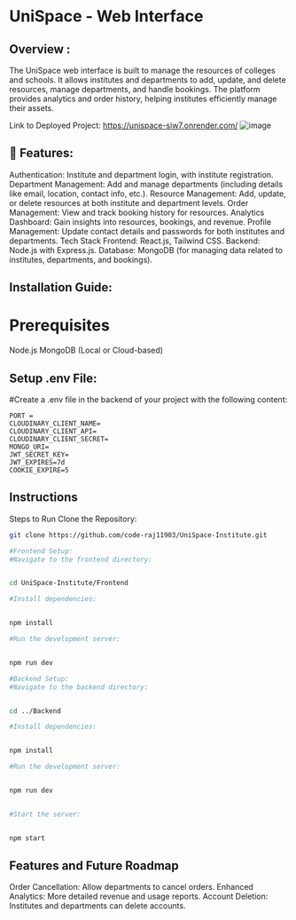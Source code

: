 # UniSpace - Web Interface

## Overview :
The UniSpace web interface is built to manage the resources of colleges and schools. It allows institutes and departments to add, update, and delete resources, manage departments, and handle bookings. The platform provides analytics and order history, helping institutes efficiently manage their assets.

Link to Deployed Project: https://unispace-siw7.onrender.com/
![image](https://github.com/user-attachments/assets/8bb82fe6-8a3e-41ad-bb72-f35c7cea4da1)


## 🌟 Features:

Authentication: Institute and department login, with institute registration.
Department Management: Add and manage departments (including details like email, location, contact info, etc.).
Resource Management: Add, update, or delete resources at both institute and department levels.
Order Management: View and track booking history for resources.
Analytics Dashboard: Gain insights into resources, bookings, and revenue.
Profile Management: Update contact details and passwords for both institutes and departments.
Tech Stack
Frontend: React.js, Tailwind CSS.
Backend: Node.js with Express.js.
Database: MongoDB (for managing data related to institutes, departments, and bookings).


## Installation Guide:
# Prerequisites
Node.js
MongoDB (Local or Cloud-based)

## Setup .env File:
#Create a .env file in the backend of your project with the following content:
```plaintext
PORT = 
CLOUDINARY_CLIENT_NAME= 
CLOUDINARY_CLIENT_API=
CLOUDINARY_CLIENT_SECRET=
MONGO_URI=
JWT_SECRET_KEY=
JWT_EXPIRES=7d
COOKIE_EXPIRE=5
```

## Instructions

Steps to Run
Clone the Repository:
```sh
git clone https://github.com/code-raj11903/UniSpace-Institute.git

#Frontend Setup:
#Navigate to the frontend directory:


cd UniSpace-Institute/Frontend

#Install dependencies:


npm install

#Run the development server:


npm run dev

#Backend Setup:
#Navigate to the backend directory:


cd ../Backend

#Install dependencies:


npm install

#Run the development server:


npm run dev


#Start the server:


npm start
```
## Features and Future Roadmap
Order Cancellation: Allow departments to cancel orders.
Enhanced Analytics: More detailed revenue and usage reports.
Account Deletion: Institutes and departments can delete accounts.
